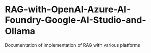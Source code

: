 # RAG-with-OpenAI-Azure-AI-Foundry-Google-AI-Studio-and-Ollama
Documentation of implementation of RAG with various platforms

